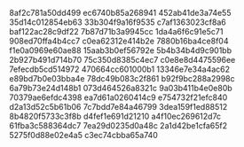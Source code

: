 8af2c781a50dd499
ec6740b85a268941
452ab41de3a74e55
35d14c012854eb63
33b304f9a16f9535
c7af1363023cf8a6
baf122ac28c9df22
7b87d71b3a9945cc
1da4a6f6c91e5c71
908ed70ffa4b4cc7
c0ea62312e414b2e
7880b16ba4ce8f04
f1e0a0969e60ae88
15aab3b0ef56792e
5b4b34b4d9c901bb
2b927b491d714b70
75c350d8385c4ec7
c0e8e8d4475596ee
7efecdb5cd514972
470664cc601000b1
13346e7e34a4ac62
e89bd7b0e03bba4e
78dc49b083c2f861
b92f9bc288a2998c
6a79b73e24d148b1
073d464526a8321c
9a03b411b4e0e80b
70379ae6efdc4398
ea7d61a0260414c9
e754732f21efc840
d2a13d52c5b61b06
7c7bdd7e84a46799
3dea159f1ed88512
8b4820f5733c3f8b
d4fef1e691d21210
a4f10ec269612d7c
61fba3c588364dc7
7ea29d0235d0a48c
2a1d42be1cfa65f2
5275f0d88e02e4a5
c3ec74cbba65a740
